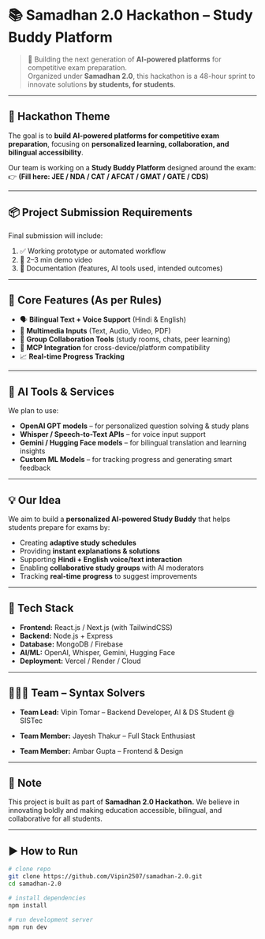 # 📚 Samadhan 2.0 Hackathon – Study Buddy Platform

> 🚀 Building the next generation of **AI-powered platforms** for competitive exam preparation.  
> Organized under **Samadhan 2.0**, this hackathon is a 48-hour sprint to innovate solutions **by students, for students**.

---

## 🎯 Hackathon Theme
The goal is to **build AI-powered platforms for competitive exam preparation**, focusing on **personalized learning, collaboration, and bilingual accessibility**.

Our team is working on a **Study Buddy Platform** designed around the exam:  
👉 **(Fill here: JEE / NDA / CAT / AFCAT / GMAT / GATE / CDS)**

---

## 📦 Project Submission Requirements
Final submission will include:
1. ✅ Working prototype or automated workflow  
2. 🎥 2–3 min demo video  
3. 📄 Documentation (features, AI tools used, intended outcomes)  

---

## 🔎 Core Features (As per Rules)
- 🗣️ **Bilingual Text + Voice Support** (Hindi & English)  
- 🎥 **Multimedia Inputs** (Text, Audio, Video, PDF)  
- 🤝 **Group Collaboration Tools** (study rooms, chats, peer learning)  
- 🔗 **MCP Integration** for cross-device/platform compatibility  
- 📈 **Real-time Progress Tracking**  

---

## 🤖 AI Tools & Services
We plan to use:
- **OpenAI GPT models** – for personalized question solving & study plans  
- **Whisper / Speech-to-Text APIs** – for voice input support  
- **Gemini / Hugging Face models** – for bilingual translation and learning insights  
- **Custom ML Models** – for tracking progress and generating smart feedback  

---

## 💡 Our Idea
We aim to build a **personalized AI-powered Study Buddy** that helps students prepare for exams by:  
- Creating **adaptive study schedules**  
- Providing **instant explanations & solutions**  
- Supporting **Hindi + English voice/text interaction**  
- Enabling **collaborative study groups** with AI moderators  
- Tracking **real-time progress** to suggest improvements  

---

## 🚀 Tech Stack
- **Frontend:** React.js / Next.js (with TailwindCSS)  
- **Backend:** Node.js + Express  
- **Database:** MongoDB / Firebase  
- **AI/ML:** OpenAI, Whisper, Gemini, Hugging Face  
- **Deployment:** Vercel / Render / Cloud  

---

## 👨‍👩‍👦 Team – Syntax Solvers

- **Team Lead:** Vipin Tomar – Backend Developer, AI & DS Student @ SISTec

- **Team Member:** Jayesh Thakur – Full Stack Enthusiast

- **Team Member:** Ambar Gupta – Frontend & Design

---

## 📢 Note

This project is built as part of **Samadhan 2.0 Hackathon.**
We believe in innovating boldly and making education accessible, bilingual, and collaborative for all students.

---

## ▶️ How to Run
```bash
# clone repo
git clone https://github.com/Vipin2507/samadhan-2.0.git
cd samadhan-2.0

# install dependencies
npm install

# run development server
npm run dev


